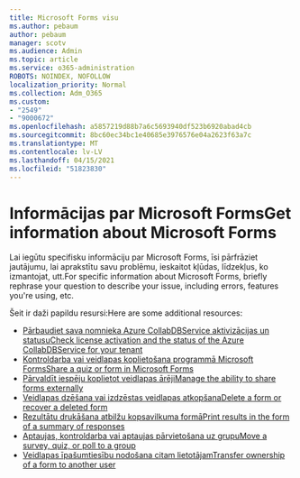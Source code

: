 ```yaml
---
title: Microsoft Forms visu
ms.author: pebaum
author: pebaum
manager: scotv
ms.audience: Admin
ms.topic: article
ms.service: o365-administration
ROBOTS: NOINDEX, NOFOLLOW
localization_priority: Normal
ms.collection: Adm_O365
ms.custom:
- "2549"
- "9000672"
ms.openlocfilehash: a5857219d88b7a6c5693940df523b6920abad4cb
ms.sourcegitcommit: 8bc60ec34bc1e40685e3976576e04a2623f63a7c
ms.translationtype: MT
ms.contentlocale: lv-LV
ms.lasthandoff: 04/15/2021
ms.locfileid: "51823830"
---
```

# <a name="get-information-about-microsoft-forms"></a><span data-ttu-id="87945-102">Informācijas par Microsoft Forms</span><span class="sxs-lookup"><span data-stu-id="87945-102">Get information about Microsoft Forms</span></span>

<span data-ttu-id="87945-103">Lai iegūtu specifisku informāciju par Microsoft Forms, īsi pārfrāziet jautājumu, lai aprakstītu savu problēmu, ieskaitot kļūdas, līdzekļus, ko izmantojat, utt.</span><span class="sxs-lookup"><span data-stu-id="87945-103">For specific information about Microsoft Forms, briefly rephrase your question to describe your issue, including errors, features you're using, etc.</span></span> 

<span data-ttu-id="87945-104">Šeit ir daži papildu resursi:</span><span class="sxs-lookup"><span data-stu-id="87945-104">Here are some additional resources:</span></span>

- [<span data-ttu-id="87945-105">Pārbaudiet sava nomnieka Azure CollabDBService aktivizācijas un statusu</span><span class="sxs-lookup"><span data-stu-id="87945-105">Check license activation and the status of the Azure CollabDBService for your tenant</span></span>](https://support.office.com/article/Turn-off-or-turn-on-Microsoft-Forms-8dcbf3ab-f2d6-459a-b8be-8d9892132a43)
- [<span data-ttu-id="87945-106">Kontroldarba vai veidlapas koplietošana programmā Microsoft Forms</span><span class="sxs-lookup"><span data-stu-id="87945-106">Share a quiz or form in Microsoft Forms</span></span>](https://support.office.com/article/Share-a-form-to-collaborate-d5bb5cf0-8401-4c15-bb8c-8e108cd7e69b)
- [<span data-ttu-id="87945-107">Pārvaldīt iespēju koplietot veidlapas ārēji</span><span class="sxs-lookup"><span data-stu-id="87945-107">Manage the ability to share forms externally</span></span>](https://support.office.com/article/set-up-microsoft-forms-cc52287a-4550-464d-9a1b-457bf9df2240?#PickTab=Configure)
- [<span data-ttu-id="87945-108">Veidlapas dzēšana vai izdzēstas veidlapas atkopšana</span><span class="sxs-lookup"><span data-stu-id="87945-108">Delete a form or recover a deleted form</span></span>](https://support.office.com/article/Delete-a-form-2207e468-ce1b-4c4a-a256-caf631d87af0)
- [<span data-ttu-id="87945-109">Rezultātu drukāšana atbilžu kopsavilkuma formā</span><span class="sxs-lookup"><span data-stu-id="87945-109">Print results in the form of a summary of responses</span></span>](https://support.office.com/article/Print-a-form-22100b98-ba3c-41c1-9513-f76caca664fc)
- [<span data-ttu-id="87945-110">Aptaujas, kontroldarba vai aptaujas pārvietošana uz grupu</span><span class="sxs-lookup"><span data-stu-id="87945-110">Move a survey, quiz, or poll to a group</span></span>](https://support.office.com/article/Transfer-ownership-of-a-form-921a6361-a4e5-44ea-bce9-c4ed63aa54b4)
- [<span data-ttu-id="87945-111">Veidlapas īpašumtiesību nodošana citam lietotājam</span><span class="sxs-lookup"><span data-stu-id="87945-111">Transfer ownership of a form to another user</span></span>](https://support.office.com/article/Transfer-ownership-of-a-form-921a6361-a4e5-44ea-bce9-c4ed63aa54b4)